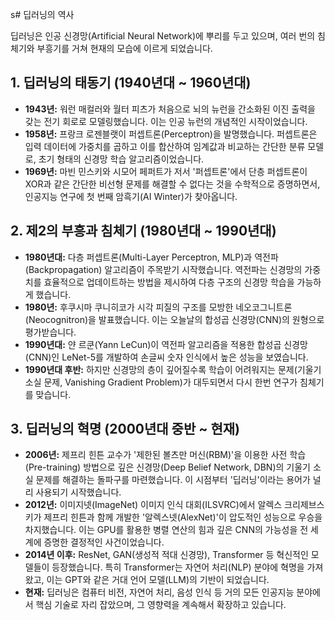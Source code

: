 s# 딥러닝의 역사

딥러닝은 인공 신경망(Artificial Neural Network)에 뿌리를 두고 있으며, 여러 번의 침체기와 부흥기를 거쳐 현재의 모습에 이르게 되었습니다.

## 1. 딥러닝의 태동기 (1940년대 ~ 1960년대)
*   **1943년:** 워런 매컬러와 월터 피츠가 처음으로 뇌의 뉴런을 간소화된 이진 출력을 갖는 전기 회로로 모델링했습니다. 이는 인공 뉴런의 개념적인 시작이었습니다.
*   **1958년:** 프랑크 로젠블랫이 퍼셉트론(Perceptron)을 발명했습니다. 퍼셉트론은 입력 데이터에 가중치를 곱하고 이를 합산하여 임계값과 비교하는 간단한 분류 모델로, 초기 형태의 신경망 학습 알고리즘이었습니다.
*   **1969년:** 마빈 민스키와 시모어 페퍼트가 저서 '퍼셉트론'에서 단층 퍼셉트론이 XOR과 같은 간단한 비선형 문제를 해결할 수 없다는 것을 수학적으로 증명하면서, 인공지능 연구에 첫 번째 암흑기(AI Winter)가 찾아옵니다.

## 2. 제2의 부흥과 침체기 (1980년대 ~ 1990년대)
*   **1980년대:** 다층 퍼셉트론(Multi-Layer Perceptron, MLP)과 역전파(Backpropagation) 알고리즘이 주목받기 시작했습니다. 역전파는 신경망의 가중치를 효율적으로 업데이트하는 방법을 제시하여 다층 구조의 신경망 학습을 가능하게 했습니다.
*   **1980년:** 후쿠시마 쿠니히코가 시각 피질의 구조를 모방한 네오코그니트론(Neocognitron)을 발표했습니다. 이는 오늘날의 합성곱 신경망(CNN)의 원형으로 평가받습니다.
*   **1990년대:** 얀 르쿤(Yann LeCun)이 역전파 알고리즘을 적용한 합성곱 신경망(CNN)인 LeNet-5를 개발하여 손글씨 숫자 인식에서 높은 성능을 보였습니다.
*   **1990년대 후반:** 하지만 신경망의 층이 깊어질수록 학습이 어려워지는 문제(기울기 소실 문제, Vanishing Gradient Problem)가 대두되면서 다시 한번 연구가 침체기를 맞습니다.

## 3. 딥러닝의 혁명 (2000년대 중반 ~ 현재)
*   **2006년:** 제프리 힌튼 교수가 '제한된 볼츠만 머신(RBM)'을 이용한 사전 학습(Pre-training) 방법으로 깊은 신경망(Deep Belief Network, DBN)의 기울기 소실 문제를 해결하는 돌파구를 마련했습니다. 이 시점부터 '딥러닝'이라는 용어가 널리 사용되기 시작했습니다.
*   **2012년:** 이미지넷(ImageNet) 이미지 인식 대회(ILSVRC)에서 알렉스 크리제브스키가 제프리 힌튼과 함께 개발한 '알렉스넷(AlexNet)'이 압도적인 성능으로 우승을 차지했습니다. 이는 GPU를 활용한 병렬 연산의 힘과 깊은 CNN의 가능성을 전 세계에 증명한 결정적인 사건이었습니다.
*   **2014년 이후:** ResNet, GAN(생성적 적대 신경망), Transformer 등 혁신적인 모델들이 등장했습니다. 특히 Transformer는 자연어 처리(NLP) 분야에 혁명을 가져왔고, 이는 GPT와 같은 거대 언어 모델(LLM)의 기반이 되었습니다.
*   **현재:** 딥러닝은 컴퓨터 비전, 자연어 처리, 음성 인식 등 거의 모든 인공지능 분야에서 핵심 기술로 자리 잡았으며, 그 영향력을 계속해서 확장하고 있습니다.
